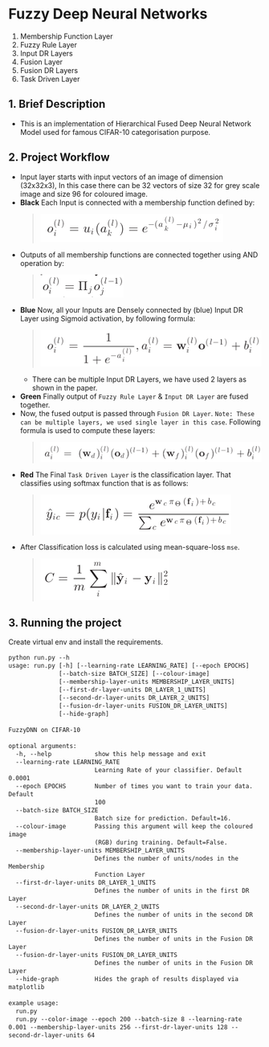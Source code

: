 # Fuzzy Deep Neural Networks

1. Membership Function Layer
2. Fuzzy Rule Layer
3. Input DR Layers
4. Fusion Layer
5. Fusion DR Layers
6. Task Driven Layer


## 1. Brief Description

* This is an implementation of Hierarchical Fused Deep Neural Network Model used for famous CIFAR-10 categorisation purpose.

## 2. Project Workflow
* Input layer starts with input vectors of an image of dimension (32x32x3), In this case there can be 32 vectors of size 32 for grey scale image and size 96 for coloured image.
* **Black** Each Input is connected with a membership function defined by:
    > ![Membership Function]
* Outputs of all membership functions are connected together using AND operation by:
    > ![Fuzzy Rule]
* **Blue** Now, all your Inputs are Densely connected by (blue) Input DR Layer using Sigmoid activation, by following formula:
    > ![Input DR]
    * There can be multiple Input DR Layers, we have used 2 layers as shown in the paper.
* **Green** Finally output of `Fuzzy Rule Layer` & `Input DR Layer` are fused together.
* Now, the fused output is passed through `Fusion DR Layer`. `Note: These can be multiple layers, we used single layer in this case`. Following formula is used to compute these layers:
    > ![Fusion DR]
* **Red** The Final `Task Driven Layer` is the classification layer. That classifies using softmax function that is as follows:
    > ![Task Driven]
* After Classification loss is calculated using mean-square-loss `mse`.
    > ![MSE]
## 3. Running the project

Create virtual env and install the requirements.

```commandline
python run.py --h
usage: run.py [-h] [--learning-rate LEARNING_RATE] [--epoch EPOCHS]
              [--batch-size BATCH_SIZE] [--colour-image]
              [--membership-layer-units MEMBERSHIP_LAYER_UNITS]
              [--first-dr-layer-units DR_LAYER_1_UNITS]
              [--second-dr-layer-units DR_LAYER_2_UNITS]
              [--fusion-dr-layer-units FUSION_DR_LAYER_UNITS]
              [--hide-graph]

FuzzyDNN on CIFAR-10

optional arguments:
  -h, --help            show this help message and exit
  --learning-rate LEARNING_RATE
                        Learning Rate of your classifier. Default 0.0001
  --epoch EPOCHS        Number of times you want to train your data. Default
                        100
  --batch-size BATCH_SIZE
                        Batch size for prediction. Default=16.
  --colour-image        Passing this argument will keep the coloured image
                        (RGB) during training. Default=False.
  --membership-layer-units MEMBERSHIP_LAYER_UNITS
                        Defines the number of units/nodes in the Membership
                        Function Layer
  --first-dr-layer-units DR_LAYER_1_UNITS
                        Defines the number of units in the first DR Layer
  --second-dr-layer-units DR_LAYER_2_UNITS
                        Defines the number of units in the second DR Layer
  --fusion-dr-layer-units FUSION_DR_LAYER_UNITS
                        Defines the number of units in the Fusion DR Layer
  --fusion-dr-layer-units FUSION_DR_LAYER_UNITS
                        Defines the number of units in the Fusion DR Layer
  --hide-graph          Hides the graph of results displayed via matplotlib

example usage:
  run.py
  run.py --color-image --epoch 200 --batch-size 8 --learning-rate 0.001 --membership-layer-units 256 --first-dr-layer-units 128 --second-dr-layer-units 64
```

[Membership Function]: ./formulas/MembershipFunction.png
[Fuzzy Rule]: ./formulas/FuzzyRuleLayer.png
[Input DR]: ./formulas/InputDR.png
[Fusion DR]: ./formulas/FusionDR.png
[Task Driven]: ./formulas/TaskDriven.png
[MSE]: ./formulas/MSE.png
